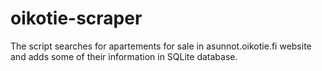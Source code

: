 # oikotie-scraper
The script searches for apartements for sale in asunnot.oikotie.fi website and adds some of their information in SQLite database.
